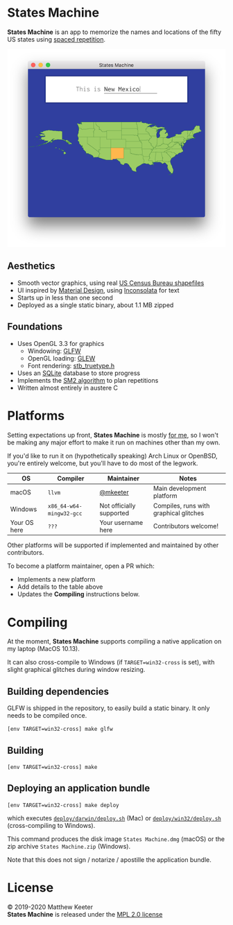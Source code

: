 # States Machine
**States Machine** is an app to memorize the names and locations of the fifty US states
using [spaced repetition](https://en.wikipedia.org/wiki/Spaced_repetition).

![Example](example.png)

## Aesthetics
- Smooth vector graphics, using real [US Census Bureau shapefiles](https://www.census.gov/geographies/mapping-files/time-series/geo/carto-boundary-file.html)
- UI inspired by [Material Design](https://material.io/design/), using [Inconsolata](https://fonts.google.com/specimen/Inconsolata) for text
- Starts up in less than one second
- Deployed as a single static binary, about 1.1 MB zipped

## Foundations
- Uses OpenGL 3.3 for graphics
  - Windowing: [GLFW](https://www.glfw.org/)
  - OpenGL loading: [GLEW](http://glew.sourceforge.net/)
  - Font rendering: [stb_truetype.h](https://github.com/nothings/stb/blob/master/stb_truetype.h)
- Uses an [SQLite](https://www.sqlite.org/index.html) database to store progress
- Implements the [SM2 algorithm](https://www.supermemo.com/en/archives1990-2015/english/ol/sm2) to plan repetitions
- Written almost entirely in austere C

# Platforms
Setting expectations up front,
**States Machine** is mostly [for me](https://www.robinsloan.com/notes/home-cooked-app/),
so I won't be making any major effort to make it
run on machines other than my own.

If you'd like to run it on (hypothetically speaking)
Arch Linux or OpenBSD,
you're entirely welcome,
but you'll have to do most of the legwork.

| OS           | Compiler                 | Maintainer                             | Notes                            |
| -            | -                        | -                                      | -                                |
| macOS        | `llvm`                   | [@mkeeter](https://github.com/mkeeter) | Main development platform        |
| Windows      | `x86_64-w64-mingw32-gcc` | Not officially supported               | Compiles, runs with graphical glitches |
| Your OS here | `???`                    | Your username here                     | Contributors welcome!            |

Other platforms will be supported if implemented and maintained by other contributors.

To become a platform maintainer, open a PR which:
- Implements a new platform
- Add details to the table above
- Updates the **Compiling** instructions below.

# Compiling
At the moment, **States Machine** supports compiling a native application on my laptop (MacOS 10.13).

It can also cross-compile to Windows (if `TARGET=win32-cross` is set),
with slight graphical glitches during window resizing.

## Building dependencies
GLFW is shipped in the repository, to easily build a static binary.  It only needs to be compiled once.
```
[env TARGET=win32-cross] make glfw
```

## Building
```
[env TARGET=win32-cross] make
```

## Deploying an application bundle
```
[env TARGET=win32-cross] make deploy
```
which executes [`deploy/darwin/deploy.sh`](https://github.com/mkeeter/states-machine/blob/master/deploy/darwin/deploy.sh)
(Mac) or
[`deploy/win32/deploy.sh`](https://github.com/mkeeter/states-machine/blob/master/deploy/win32/deploy.sh) (cross-compiling to Windows).

This command
produces the disk image `States Machine.dmg` (macOS)
or the zip archive `States Machine.zip` (Windows).

Note that this does not sign / notarize / apostille the application bundle.

# License
© 2019-2020 Matthew Keeter  
**States Machine** is released under the [MPL 2.0 license](https://www.mozilla.org/en-US/MPL/2.0/)
